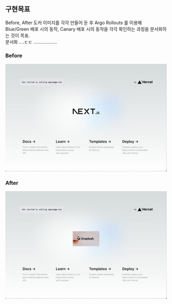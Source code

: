 ## 구현목표
Before, After 도커 이미지를 각각 만들어 둔 후 Argo Rollouts 를 이용해 Blue/Green 배포 시의 동작, Canary 배포 시의 동작을 각각 확인하는 과정을 문서화하는 것이 목표.<br>
문서화 ....ㄷㄷ .................. <br>

### Before
<img src="./img/BEFORE.png"/>
<br>

### After
<img src="./img/AFTER.png"/>
